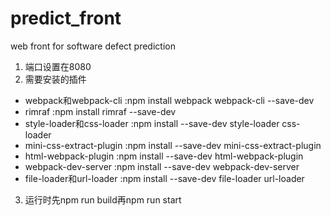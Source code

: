 # predict_front
web front for software defect prediction

1. 端口设置在8080
2. 需要安装的插件
* webpack和webpack-cli     :npm install webpack webpack-cli --save-dev
* rimraf                   :npm install rimraf --save-dev
* style-loader和css-loader :npm install --save-dev style-loader css-loader
* mini-css-extract-plugin  :npm install --save-dev mini-css-extract-plugin
* html-webpack-plugin      :npm install --save-dev html-webpack-plugin
* webpack-dev-server       :npm install --save-dev webpack-dev-server
* file-loader和url-loader  :npm install --save-dev file-loader url-loader
3. 运行时先npm run build再npm run start
